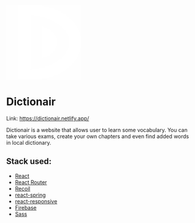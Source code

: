
<img src="/dictionairLogo.svg" width=200 height=200 />

# Dictionair

Link: https://dictionair.netlify.app/

Dictionair is a website that allows user to learn some vocabulary.
You can take various exams, create your own chapters and even find added words in local dictionary.

## Stack used:

- [React](https://pl.reactjs.org/)
- [React Router](https://reactrouter.com/)
- [Recoil](https://recoiljs.org/)
- [react-spring](https://react-spring.io/)
- [react-responsive](https://www.npmjs.com/package/react-responsive)
- [Firebase](https://firebase.google.com/)
- [Sass](https://sass-lang.com/)
